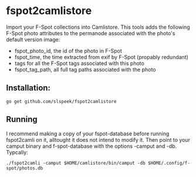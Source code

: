 fspot2camlistore
================

Import your F-Spot collections into Camlistore. This tools adds the following F-Spot photo attributes to the permanode associated with the photo's default version image:

  * fspot_photo_id, the id of the photo in F-Spot
  * fspot_time, the time extracted from exif by F-Spot (propably redundant)
  * tags for all the F-Spot tags associated with this photo
  * fspot_tag_path, all full tag paths associated with the photo

## Installation:

```
go get github.com/slspeek/fspot2camlistore
```

## Running
I recommend making a copy of your fspot-database before running fspot2camli on it, alltought it does not intend to modify it.
Then point to your camput binary and f-spot-database with the options -camput and -db.
Typcally:

```
./fspot2camli -camput $HOME/camlistore/bin/camput -db $HOME/.config/f-spot/photos.db
```

